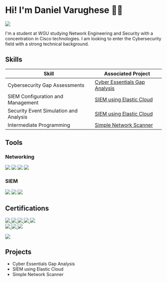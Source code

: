 # Hi! I'm Daniel Varughese 👋🏽
<a href="https://www.linkedin.com/in/danvarughese"><img src="https://img.shields.io/badge/-LinkedIn-0072b1?&style=for-the-badge&logo=linkedin&logoColor=white" /></a>

              

I'm a student at WGU studying Network Engineering and Security with a concentration in Cisco technologies. I am looking to enter the Cybersecurity field with a strong technical background.

## Skills

| Skill                                         | Associated Project         |
|-----------------------------------------------|----------------------------|
| Cybersecurity Gap Assessments                   | <a href="https://github.com/dan-varughese/cyberessentials">Cyber Essentials Gap Analysis|</a>|
| SIEM Configuration and Management              | <a href="https://github.com/dan-varughese/elasticSIEM">SIEM using Elastic Cloud|</a>|
| Security Event Simulation and Analysis         | <a href="https://github.com/dan-varughese/elasticSIEM">SIEM using Elastic Cloud|</a>|
| Intermediate Programming                       | <a href="https://github.com/dan-varughese/simpleNetworkScanner">Simple Network Scanner|</a>|


## Tools

### Networking
<div>
    <img src="https://img.shields.io/badge/nmap-Latest-blue?style=for-the-badge&logo=nmap&logoColor=white"/>
    <img src="https://img.shields.io/badge/python-v3.12-yellow?style=for-the-badge&logo=python&logoColor=white"/>
    <img src="https://img.shields.io/badge/-Wireshark-1679A7?&style=for-the-badge&logo=Wireshark&logoColor=white" />
    <img src="https://img.shields.io/badge/-tcpdump-4A4A4A?&style=for-the-badge&logo=terminal&logoColor=white"/>
   <!--
    <img src="https://img.shields.io/badge/-Suricata-EF3B2D?&style=for-the-badge&logo=Suricata&logoColor=white" />
    <img src="https://img.shields.io/badge/-Zeek-777BB4?&style=for-the-badge&logo=Zeek&logoColor=white" />
    !-->
</div>

<!--
### Endpoint
<div>
    <img src="https://img.shields.io/badge/-Microsoft_Defender_for_Endpoint-00A4EF?&style=for-the-badge&logo=Microsoft&logoColor=white" />
    <img src="https://img.shields.io/badge/-Velociraptor-4B275F?&style=for-the-badge&logo=Velociraptor&logoColor=white" />
</div> !-->

### SIEM
<div>
    <img src="https://img.shields.io/badge/OS-Kali%20Linux-black?style=for-the-badge&logo=kalilinux" />
    <img src="https://img.shields.io/badge/-Elastic-005571?&style=for-the-badge&logo=Elastic&logoColor=white" />
    <img src="https://img.shields.io/badge/-Splunk-00C087?&style=for-the-badge&logo=splunk&logoColor=white" />
    
  
</div>



## Certifications
<div>
  <a href="https://www.credly.com/badges/dff14f17-244b-409a-9072-45612d73cbdd/public_url"> <img src="https://img.shields.io/badge/-CCNA-005FCC?style=for-the-badge&logo=Cisco&logoColor=white"/> </a>  
  <a href="https://www.credly.com/badges/6a2f4cf3-c8c7-4a01-aa1f-32916d994150/public_url"> <img src="https://img.shields.io/badge/-DevNet_Associate-005FCC?style=for-the-badge&logo=Cisco&logoColor=white"/> </a>  
  <a href="https://www.credly.com/badges/85f27c12-02fe-4905-916b-dd31da9bc26a/public_url"> <img src="https://img.shields.io/badge/-ISC2%20Certified%20in%20Cybersecurity-00552E?style=for-the-badge"/> </a>
    <a href="https://www.credly.com/badges/b34f83a9-25f6-4f24-9caf-5e953326416c/public_url"> <img src="https://img.shields.io/badge/-CompTIA%20A%2B-D22630?style=for-the-badge&logo=CompTIA&logoColor=white" /> </a>
    <a href="https://www.credly.com/badges/99b3cecc-084c-403a-a3be-7d1f42dc265f/public_url"> <img src="https://img.shields.io/badge/-CompTIA%20Cloud%2B-D22630?style=for-the-badge&logo=CompTIA&logoColor=white"/> </a>
</div>
    <a href="https://www.credly.com/badges/1056aaf3-9465-4ec1-b4fe-74a4c460e9e5/public_url"> <img src="https://img.shields.io/badge/-NIST--Cybersecurity%20Professional%20Foundation-003B64?style=for-the-badge"/> </a>
    <a href="https://1drv.ms/b/s!Ai0a7l_LbSj8qr5wQEcC0E9L2EqSkw?e=h7ItiE"> <img src="https://img.shields.io/badge/-ITIL%204%20Foundation-6C2383?style=for-the-badge" /> </a>
    <a href="https://www.credly.com/badges/d2f78d4a-b38c-4630-9e01-775d26674e01/public_url"> <img src="https://img.shields.io/badge/-CompTIA%20Project%2B-D22630?style=for-the-badge&logo=CompTIA&logoColor=white"/> </a>

<a href="https://cs.lpi.org/caf/Xamman/certification/verify/LPI000617634/eq859gjudk"> <img src="https://img.shields.io/badge/-LPI%20Linux%20Essentials-FFA500?style=for-the-badge&logo=linux&logoColor=black" /> 

</a>

</div>

## Projects
- Cyber Essentials Gap Analysis
- SIEM using Elastic Cloud
- Simple Network Scanner

